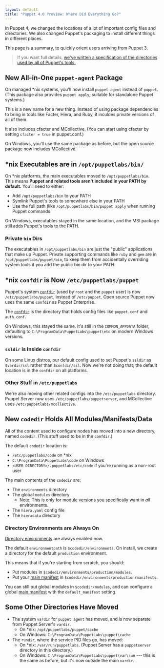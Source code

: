 ```yaml
---
layout: default
title: "Puppet 4.0 Preview: Where Did Everything Go?"
---
```



[confdir]: /puppet/latest/reference/dirs_confdir.html
[directory environments]: /puppet/latest/reference/environments.html
[spec]: https://github.com/puppetlabs/puppet-specifications/blob/master/file_paths.md
[main manifest]: /puppet/latest/reference/dirs_manifest.html

In Puppet 4, we changed the locations of a lot of important config files and directories. We also changed Puppet's packaging to install different things in different places.

This page is a summary, to quickly orient users arriving from Puppet 3.

> If you want full details, [we've written a specification of the directories used by all of Puppet's tools.][spec]

New All-in-One `puppet-agent` Package
-----

On managed \*nix systems, you'll now install `puppet-agent` instead of `puppet`. (This package also provides `puppet apply`, suitable for standalone Puppet systems.)

This is a new name for a new thing. Instead of using package dependencies to bring in tools like Facter, Hiera, and Ruby, it inculdes private versions of all of them.

It also includes cfacter and MCollective. (You can start using cfacter by setting `cfacter = true` in puppet.conf.)

On Windows, you'll use the same package as before, but the open source package now includes MCollective.

\*nix Executables are in `/opt/puppetlabs/bin/`
-----

On \*nix platforms, the main executables moved to `/opt/puppetlabs/bin`. This means **Puppet and related tools aren't included in your PATH by default.** You'll need to either:

* Add `/opt/puppetlabs/bin` to your PATH
* Symlink Puppet's tools to somewhere else in your PATH
* Use the full path (like `/opt/puppetlabs/bin/puppet apply` when running Puppet commands

On Windows, executables stayed in the same location, and the MSI package still adds Puppet's tools to the PATH.

### Private `bin` Dirs

The executables in `/opt/puppetlabs/bin` are just the "public" applications that make up Puppet. Private supporting commands like `ruby` and `gem` are in `/opt/puppetlabs/puppet/bin`, to keep them from accidentally overriding system tools if you add the public bin dir to your PATH.

\*nix `confdir` is Now `/etc/puppetlabs/puppet`
-----

Puppet's system [`confdir`][confdir] (used by `root` and the `puppet` user) is now `/etc/puppetlabs/puppet`, instead of `/etc/puppet`. Open source Puppet now uses the same `confdir` as Puppet Enterprise.

The [`confdir`][confdir] is the directory that holds config files like `puppet.conf` and `auth.conf`.

On Windows, this stayed the same. It's still in the `COMMON_APPDATA` folder, defaulting to `C:\ProgramData\PuppetLabs\puppet\etc` on modern Windows versions.

### `ssldir` is Inside `confdir`

On some Linux distros, our default config used to set Puppet's `ssldir` as `$vardir/ssl` rather than `$confdir/ssl`. Now we're not doing that; the default location is in the `confdir` on all platforms.

### Other Stuff in `/etc/puppetlabs`

We're also moving other related configs into the `/etc/puppetlabs` directory. Puppet Server now uses `/etc/puppetlabs/puppetserver`, and MCollective uses `/etc/puppetlabs/mcollective`.


New `codedir` Holds All Modules/Manifests/Data
-----

All of the content used to configure nodes has moved into a new directory, named `codedir`. (This stuff used to be in the `confdir`.)

The default `codedir` location is:

* `/etc/puppetlabs/code` on \*nix
* `C:\ProgramData\PuppetLabs\code` on Windows
* `<USER DIRECTORY>/.puppetlabs/etc/code` if you're running as a non-root user

The main contents of the `codedir` are:

* The `environments` directory
* The global `modules` directory
    * Note: This is only for module versions you specifically want in _all_ environments.
* The `hiera.yaml` config file
* The `hieradata` directory

### Directory Environments are Always On

[Directory environments][] are always enabled now.

The default `environmentpath` is `$codedir/environments`. On install, we create a directory for the default `production` environment.

This means that if you're starting from scratch, you should:

* Put modules in `$codedir/environments/production/modules`.
* Put your [main manifest][] in `$codedir/environments/production/manifests`.

You can still put global modules in `$codedir/modules`, and can configure a global [main manifest][] with the `default_manifest` setting.


Some Other Directories Have Moved
-----

* The system `vardir` for `puppet agent` has moved, and is now separate from Puppet Server's `vardir`.
    * On \*nix: `/opt/puppetlabs/puppet/cache`
    * On Windows: `C:\ProgramData\PuppetLabs\puppet\cache`
* The `rundir`, where the service PID files go, has moved:
    * On \*nix: `/var/run/puppetlabs`. (Puppet Server has a `puppetserver` directory in this directory.)
    * On Windows: `C:\ProgramData\PuppetLabs\puppet\var\run` --- this is the same as before, but it's now outside the main `vardir`.

